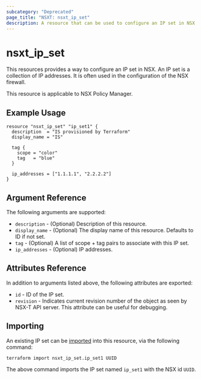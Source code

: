 ```yaml
---
subcategory: "Deprecated"
page_title: "NSXT: nsxt_ip_set"
description: A resource that can be used to configure an IP set in NSX.
---
```


# nsxt_ip_set

This resources provides a way to configure an IP set in NSX. An IP set is a collection of IP addresses. It is often used in the configuration of the NSX firewall.

This resource is applicable to NSX Policy Manager.

## Example Usage

```hcl
resource "nsxt_ip_set" "ip_set1" {
  description  = "IS provisioned by Terraform"
  display_name = "IS"

  tag {
    scope = "color"
    tag   = "blue"
  }

  ip_addresses = ["1.1.1.1", "2.2.2.2"]
}
```

## Argument Reference

The following arguments are supported:

* `description` - (Optional) Description of this resource.
* `display_name` - (Optional) The display name of this resource. Defaults to ID if not set.
* `tag` - (Optional) A list of scope + tag pairs to associate with this IP set.
* `ip_addresses` - (Optional) IP addresses.

## Attributes Reference

In addition to arguments listed above, the following attributes are exported:

* `id` - ID of the IP set.
* `revision` - Indicates current revision number of the object as seen by NSX-T API server. This attribute can be useful for debugging.

## Importing

An existing IP set can be [imported][docs-import] into this resource, via the following command:

[docs-import]: https://developer.hashicorp.com/terraform/cli/import

```shell
terraform import nsxt_ip_set.ip_set1 UUID
```

The above command imports the IP set named `ip_set1` with the NSX id `UUID`.
